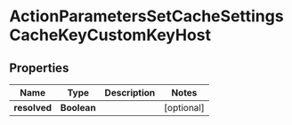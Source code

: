 # ActionParametersSetCacheSettingsCacheKeyCustomKeyHost

## Properties
Name | Type | Description | Notes
------------ | ------------- | ------------- | -------------
**resolved** | **Boolean** |  |  [optional]

